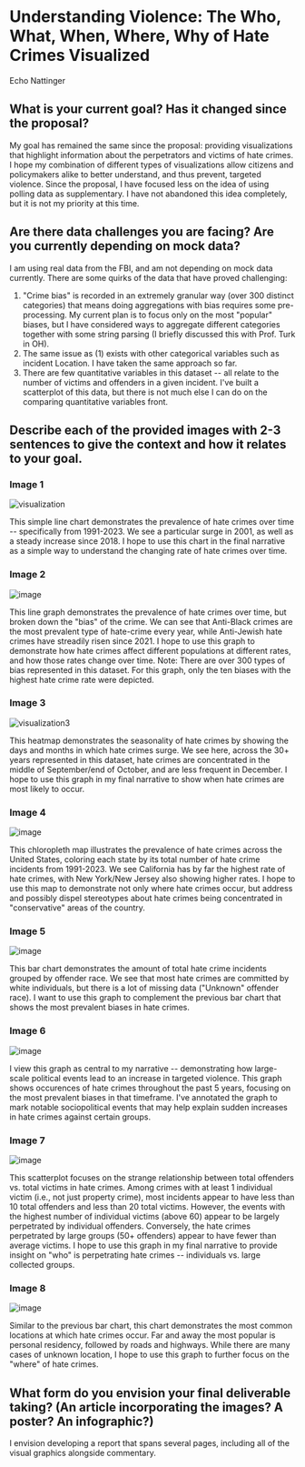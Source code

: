 # Understanding Violence: The Who, What, When, Where, Why of Hate Crimes Visualized

Echo Nattinger

## What is your current goal? Has it changed since the proposal?
My goal has remained the same since the proposal: providing visualizations that highlight information about the perpetrators and victims of hate crimes. I hope my combination of different types of visualizations allow citizens and policymakers alike to better understand, and thus prevent, targeted violence. 
Since the proposal, I have focused less on the idea of using polling data as supplementary. I have not abandoned this idea completely, but it is not my priority at this time.

## Are there data challenges you are facing? Are you currently depending on mock data?
I am using real data from the FBI, and am not depending on mock data currently. There are some quirks of the data that have proved challenging:
1) "Crime bias" is recorded in an extremely granular way (over 300 distinct categories) that means doing aggregations with bias requires some pre-processing. My current plan is to focus only on the most "popular" biases, but I have considered ways to aggregate different categories together with some string parsing (I briefly discussed this with Prof. Turk in OH).
2) The same issue as (1) exists with other categorical variables such as incident Location. I have taken the same approach so far.
3) There are few quantitative variables in this dataset -- all relate to the number of victims and offenders in a given incident. I've built a scatterplot of this data, but there is not much else I can do on the comparing quantitative variables front. 

## Describe each of the provided images with 2-3 sentences to give the context and how it relates to your goal.
### Image 1
![visualization](https://github.com/user-attachments/assets/5757a4aa-e75c-4344-bd3e-e77e3c84ffbf)

This simple line chart demonstrates the prevalence of hate crimes over time -- specifically from 1991-2023. We see a particular surge in 2001, as well as a steady increase since 2018. I hope to use this chart in the final narrative as a simple way to understand the changing rate of hate crimes over time.

### Image 2
![image](https://github.com/user-attachments/assets/c3081964-f08e-42ad-956d-f23f891e93a5)

This line graph demonstrates the prevalence of hate crimes over time, but broken down the "bias" of the crime. We can see that Anti-Black crimes are the most prevalent type of hate-crime every year, while Anti-Jewish hate crimes have streadily risen since 2021. I hope to use this graph to demonstrate how hate crimes affect different populations at different rates, and how those rates change over time.
Note: There are over 300 types of bias represented in this dataset. For this graph, only the ten biases with the highest hate crime rate were depicted.

### Image 3
![visualization3](https://github.com/user-attachments/assets/da8088c1-62c0-4030-a62f-22392a0646a5)

This heatmap demonstrates the seasonality of hate crimes by showing the days and months in which hate crimes surge. We see here, across the 30+ years represented in this dataset, hate crimes are concentrated in the middle of September/end of October, and are less frequent in December. I hope to use this graph in my final narrative to show when hate crimes are most likely to occur.

### Image 4
![image](https://github.com/user-attachments/assets/8471a5c7-9b49-43d5-a2ae-7faedcc667c3)

This chloropleth map illustrates the prevalence of hate crimes across the United States, coloring each state by its total number of hate crime incidents from 1991-2023. We see California has by far the highest rate of hate crimes, with New York/New Jersey also showing higher rates. I hope to use this map to demonstrate not only where hate crimes occur, but address and possibly dispel stereotypes about hate crimes being concentrated in "conservative" areas of the country.

### Image 5
![image](https://github.com/user-attachments/assets/283e4797-7fa8-4631-91bf-4c6c094e1fbb)

This bar chart demonstrates the amount of total hate crime incidents grouped by offender race. We see that most hate crimes are committed by white individuals, but there is a lot of missing data ("Unknown" offender race). I want to use this graph to complement the previous bar chart that shows the most prevalent biases in hate crimes. 

### Image 6
![image](https://github.com/user-attachments/assets/f18b4248-c39b-4c1e-a063-40cdd34d3f00)

I view this graph as central to my narrative -- demonstrating how large-scale political events lead to an increase in targeted violence. This graph shows occurences of hate crimes throughout the past 5 years, focusing on the most prevalent biases in that timeframe. I've annotated the graph to mark notable sociopolitical events that may help explain sudden increases in hate crimes against certain groups.

### Image 7
![image](https://github.com/user-attachments/assets/0a3eec0e-e3c0-40ba-ad64-570277dc517d)

This scatterplot focuses on the strange relationship between total offenders vs. total victims in hate crimes. Among crimes with at least 1 individual victim (i.e., not just property crime), most incidents appear to have less than 10 total offenders and less than 20 total victims. However, the events with the highest number of individual victims (above 60) appear to be largely perpetrated by individual offenders. Conversely, the hate crimes perpetrated by large groups (50+ offenders) appear to have fewer than average victims. I hope to use this graph in my final narrative to provide insight on "who" is perpetrating hate crimes -- individuals vs. large collected groups.

### Image 8
![image](https://github.com/user-attachments/assets/931c9ec4-e34c-4779-9895-f81df503655d)

Similar to the previous bar chart, this chart demonstrates the most common locations at which hate crimes occur. Far and away the most popular is personal residency, followed by roads and highways. While there are many cases of unknown location, I hope to use this graph to further focus on the "where" of hate crimes.

## What form do you envision your final deliverable taking? (An article incorporating the images? A poster? An infographic?)
I envision developing a report that spans several pages, including all of the visual graphics alongside commentary.
